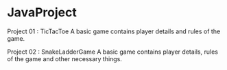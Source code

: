 # JavaProject

Project 01 : TicTacToe 
A basic game contains player details and rules of the game. 

Project 02 : SnakeLadderGame
A basic game contains player details, rules of the game and other necessary things.
